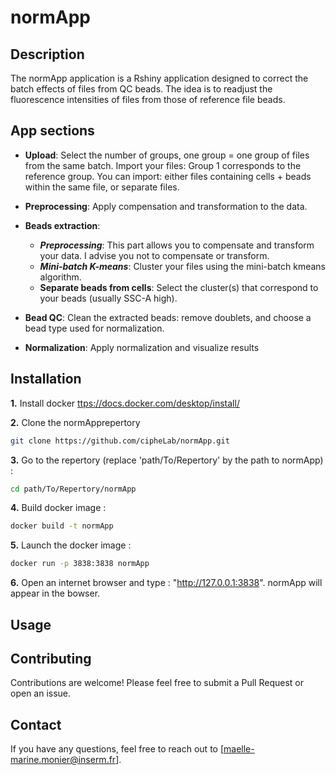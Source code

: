 # normApp

## Description
 The normApp application is a Rshiny application designed to correct the batch effects of files from QC beads. The idea is to readjust the fluorescence intensities of files from those of reference file beads. 

## App sections
- **Upload**: Select the number of groups, one group = one group of files from the same batch. Import your files: Group 1 corresponds to the reference group. You can import: either files containing cells + beads within the same file, or separate files.
  
- **Preprocessing**: Apply compensation and transformation to the data.
- **Beads extraction**: 
  - ***Preprocessing***: This part allows you to compensate and transform your data. I advise you not to compensate or transform. 
  - ***Mini-batch K-means***: Cluster your files using the mini-batch kmeans algorithm.
  - **Separate beads from cells**: Select the cluster(s) that correspond to your beads (usually SSC-A high). 
- **Bead QC**: Clean the extracted beads: remove doublets, and choose a bead type used for normalization.
  
- **Normalization**: Apply normalization and visualize results


## Installation

**1.** Install docker
[ttps://docs.docker.com/desktop/install/](https://docs.docker.com/engine/install/)

**2.** Clone the normApprepertory
   
  ```sh
git clone https://github.com/cipheLab/normApp.git
  ```

**3.** Go to the repertory (replace 'path/To/Repertory' by the path to normApp) : 
  ```sh
cd path/To/Repertory/normApp
  ```
**4.** Build docker image :
  ```sh
docker build -t normApp
  ```
**5.** Launch the docker image :
  ```sh
docker run -p 3838:3838 normApp
  ```
**6.** Open an internet browser and type :  "http://127.0.0.1:3838". normApp will appear in the bowser.
   

   ## Usage


## Contributing
Contributions are welcome! Please feel free to submit a Pull Request or open an issue.


## Contact
If you have any questions, feel free to reach out to [maelle-marine.monier@inserm.fr].

